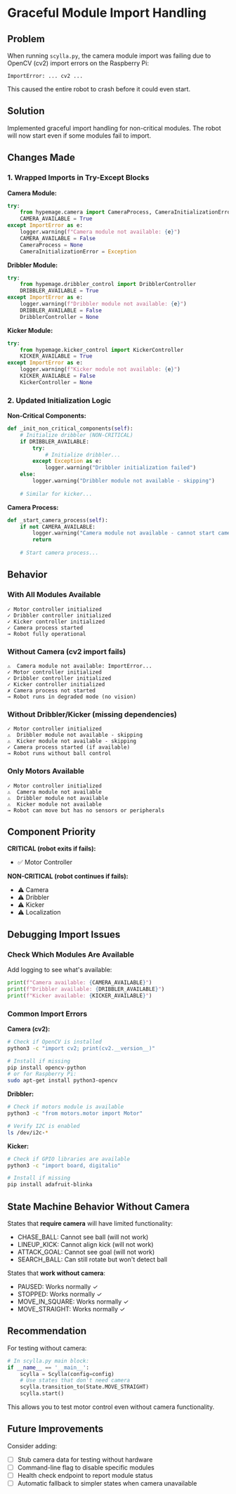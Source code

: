 # Graceful Module Import Handling

## Problem
When running `scylla.py`, the camera module import was failing due to OpenCV (cv2) import errors on the Raspberry Pi:

```
ImportError: ... cv2 ...
```

This caused the entire robot to crash before it could even start.

## Solution
Implemented graceful import handling for non-critical modules. The robot will now start even if some modules fail to import.

## Changes Made

### 1. Wrapped Imports in Try-Except Blocks

**Camera Module:**
```python
try:
    from hypemage.camera import CameraProcess, CameraInitializationError
    CAMERA_AVAILABLE = True
except ImportError as e:
    logger.warning(f"Camera module not available: {e}")
    CAMERA_AVAILABLE = False
    CameraProcess = None
    CameraInitializationError = Exception
```

**Dribbler Module:**
```python
try:
    from hypemage.dribbler_control import DribblerController
    DRIBBLER_AVAILABLE = True
except ImportError as e:
    logger.warning(f"Dribbler module not available: {e}")
    DRIBBLER_AVAILABLE = False
    DribblerController = None
```

**Kicker Module:**
```python
try:
    from hypemage.kicker_control import KickerController
    KICKER_AVAILABLE = True
except ImportError as e:
    logger.warning(f"Kicker module not available: {e}")
    KICKER_AVAILABLE = False
    KickerController = None
```

### 2. Updated Initialization Logic

**Non-Critical Components:**
```python
def _init_non_critical_components(self):
    # Initialize dribbler (NON-CRITICAL)
    if DRIBBLER_AVAILABLE:
        try:
            # Initialize dribbler...
        except Exception as e:
            logger.warning("Dribbler initialization failed")
    else:
        logger.warning("Dribbler module not available - skipping")
    
    # Similar for kicker...
```

**Camera Process:**
```python
def _start_camera_process(self):
    if not CAMERA_AVAILABLE:
        logger.warning("Camera module not available - cannot start camera")
        return
    
    # Start camera process...
```

## Behavior

### With All Modules Available
```
✓ Motor controller initialized
✓ Dribbler controller initialized
✓ Kicker controller initialized
✓ Camera process started
→ Robot fully operational
```

### Without Camera (cv2 import fails)
```
⚠️  Camera module not available: ImportError...
✓ Motor controller initialized
✓ Dribbler controller initialized
✓ Kicker controller initialized
✗ Camera process not started
→ Robot runs in degraded mode (no vision)
```

### Without Dribbler/Kicker (missing dependencies)
```
✓ Motor controller initialized
⚠️  Dribbler module not available - skipping
⚠️  Kicker module not available - skipping
✓ Camera process started (if available)
→ Robot runs without ball control
```

### Only Motors Available
```
✓ Motor controller initialized
⚠️  Camera module not available
⚠️  Dribbler module not available
⚠️  Kicker module not available
→ Robot can move but has no sensors or peripherals
```

## Component Priority

**CRITICAL (robot exits if fails):**
- ✅ Motor Controller

**NON-CRITICAL (robot continues if fails):**
- ⚠️  Camera
- ⚠️  Dribbler
- ⚠️  Kicker
- ⚠️  Localization

## Debugging Import Issues

### Check Which Modules Are Available
Add logging to see what's available:
```python
print(f"Camera available: {CAMERA_AVAILABLE}")
print(f"Dribbler available: {DRIBBLER_AVAILABLE}")
print(f"Kicker available: {KICKER_AVAILABLE}")
```

### Common Import Errors

**Camera (cv2):**
```bash
# Check if OpenCV is installed
python3 -c "import cv2; print(cv2.__version__)"

# Install if missing
pip install opencv-python
# or for Raspberry Pi:
sudo apt-get install python3-opencv
```

**Dribbler:**
```bash
# Check if motors module is available
python3 -c "from motors.motor import Motor"

# Verify I2C is enabled
ls /dev/i2c-*
```

**Kicker:**
```bash
# Check if GPIO libraries are available
python3 -c "import board, digitalio"

# Install if missing
pip install adafruit-blinka
```

## State Machine Behavior Without Camera

States that **require camera** will have limited functionality:
- CHASE_BALL: Cannot see ball (will not work)
- LINEUP_KICK: Cannot align kick (will not work)
- ATTACK_GOAL: Cannot see goal (will not work)
- SEARCH_BALL: Can still rotate but won't detect ball

States that **work without camera**:
- PAUSED: Works normally ✓
- STOPPED: Works normally ✓
- MOVE_IN_SQUARE: Works normally ✓
- MOVE_STRAIGHT: Works normally ✓

## Recommendation

For testing without camera:
```python
# In scylla.py main block:
if __name__ == '__main__':
    scylla = Scylla(config=config)
    # Use states that don't need camera
    scylla.transition_to(State.MOVE_STRAIGHT)
    scylla.start()
```

This allows you to test motor control even without camera functionality.

## Future Improvements

Consider adding:
- [ ] Stub camera data for testing without hardware
- [ ] Command-line flag to disable specific modules
- [ ] Health check endpoint to report module status
- [ ] Automatic fallback to simpler states when camera unavailable
